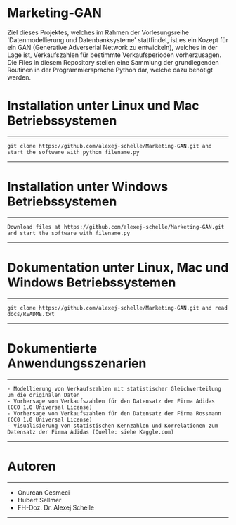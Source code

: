 # Marketing-GAN
Ziel dieses Projektes, welches im Rahmen der Vorlesungsreihe 'Datenmodellierung und Datenbanksysteme' stattfindet, ist es ein Kozept für ein GAN (Generative Adverserial Network zu entwickeln), welches in der Lage ist, Verkaufszahlen für bestimmte Verkaufsperioden vorherzusagen. Die Files in diesem Repository stellen eine Sammlung der grundlegenden Routinen in der Programmiersprache Python dar, welche dazu benötigt werden.

# Installation unter Linux und Mac Betriebssystemen
*********************************************************************************************************************
    git clone https://github.com/alexej-schelle/Marketing-GAN.git and start the software with python filename.py
*********************************************************************************************************************

# Installation unter Windows Betriebssystemen
*********************************************************************************************************************
    Download files at https://github.com/alexej-schelle/Marketing-GAN.git and start the software with filename.py
*********************************************************************************************************************

# Dokumentation unter Linux, Mac und Windows Betriebssystemen
*********************************************************************************************************************
    git clone https://github.com/alexej-schelle/Marketing-GAN.git and read docs/README.txt
*********************************************************************************************************************

# Dokumentierte Anwendungsszenarien
*********************************************************************************************************************

    - Modellierung von Verkaufszahlen mit statistischer Gleichverteilung um die originalen Daten
    - Vorhersage von Verkaufszahlen für den Datensatz der Firma Adidas (CC0 1.0 Universal License)
    - Vorhersage von Verkaufszahlen für den Datensatz der Firma Rossmann (CC0 1.0 Universal License)
    - Visualisierung von statistischen Kennzahlen und Korrelationen zum Datensatz der Firma Adidas (Quelle: siehe Kaggle.com)
    
*********************************************************************************************************************

# Autoren

*********************************************************************************************************************

- Onurcan Cesmeci
- Hubert Sellmer
- FH-Doz. Dr. Alexej Schelle

*********************************************************************************************************************



